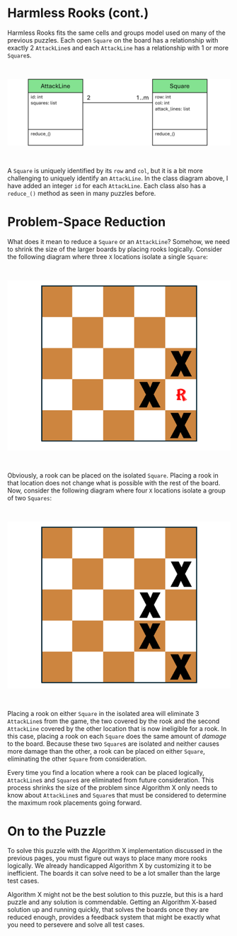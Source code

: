 # Harmless Rooks (cont.)

Harmless Rooks fits the same cells and groups model used on many of the previous puzzles. Each open `Square` on the board has a relationship with exactly 2  `AttackLine`s and each `AttackLine` has a relationship with 1 or more `Square`s.

<BR>

![Harmless Rooks Classes](HarmlessRooksClasses.png)

<BR>

A `Square` is uniquely identified by its `row` and `col`, but it is a bit more challenging to uniquely identify an `AttackLine`. In the class diagram above, I have added an integer `id` for each `AttackLine`. Each class also has a `reduce_()` method as seen in many puzzles before.

# Problem-Space Reduction

What does it mean to reduce a `Square` or an `AttackLine`? Somehow, we need to shrink the size of the larger boards by placing rooks logically. Consider the following diagram where three `X` locations isolate a single `Square`:

<BR>

![Rook Placement](RookPlacement.png)

<BR>

Obviously, a rook can be placed on the isolated `Square`. Placing a rook in that location does not change what is possible with the rest of the board. Now, consider the following diagram where four `X` locations isolate a group of two `Squares`:


<BR>

![Rook Placement - 2 Isolated Squares](RookPlacement2.png)

<BR>


Placing a rook on either `Square` in the isolated area will eliminate 3 `AttackLine`s from the game, the two covered by the rook and the second `AttackLine` covered by the other location that is now ineligible for a rook. In this case, placing a rook on each `Square` does the same amount of _damage_ to the board. Because these two `Square`s are isolated and neither causes more damage than the other, a rook can be placed on either `Square`, eliminating the other `Square` from consideration.

Every time you find a location where a rook can be placed logically, `AttackLine`s and `Square`s are eliminated from future consideration. This process shrinks the size of the problem since Algorithm X only needs to know about `AttackLine`s and `Square`s that must be considered to determine the maximum rook placements going forward.

# On to the Puzzle

To solve this puzzle with the Algorithm X implementation discussed in the previous pages, you must figure out ways to place many more rooks logically. We already handicapped Algorithm X by customizing it to be inefficient. The boards it can solve need to be a lot smaller than the large test cases.

Algorithm X might not be the best solution to this puzzle, but this is a hard puzzle and any solution is commendable. Getting an Algorithm X-based solution up and running quickly, that solves the boards once they are reduced enough, provides a feedback system that might be exactly what you need to persevere and solve all test cases.

